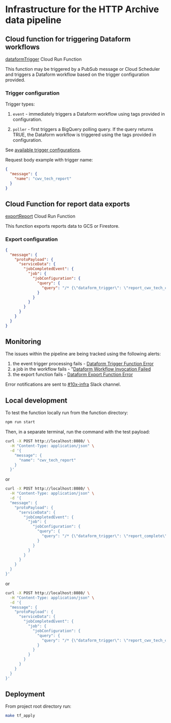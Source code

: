 # Infrastructure for the HTTP Archive data pipeline

## Cloud function for triggering Dataform workflows

[dataformTrigger](https://console.cloud.google.com/functions/details/us-central1/dataformTrigger?env=gen2&authuser=7&project=httparchive) Cloud Run Function

This function may be triggered by a PubSub message or Cloud Scheduler and triggers a Dataform workflow based on the trigger configuration provided.

### Trigger configuration

Trigger types:

1. `event` - immediately triggers a Dataform workflow using tags provided in configuration.

2. `poller` - first triggers a BigQuery polling query. If the query returns TRUE, the Dataform workflow is triggered using the tags provided in configuration.

See [available trigger configurations](https://github.com/HTTPArchive/dataform/blob/main/src/index.js#L4).

Request body example with trigger name:

```json
{
  "message": {
    "name": "cwv_tech_report"
  }
}
```

## Cloud Function for report data exports

[exportReport](https://console.cloud.google.com/functions/details/us-central1/bqExport?env=gen2&authuser=7&project=httparchive) Cloud Run Function

This function exports reports data to GCS or Firestore.

### Export configuration

```json
{
  "message": {
    "protoPayload": {
      "serviceData": {
        "jobCompletedEvent": {
          "job": {
            "jobConfiguration": {
              "query": {
                "query": "/* {\"dataform_trigger\": \"report_cwv_tech_complete\", \"date\": \"2024-11-01\", \"name\": \"technologies\", \"type\": \"dict\"} *\/"
              }
            }
          }
        }
      }
    }
  }
}
```

## Monitoring

The issues within the pipeline are being tracked using the following alerts:

1. the event trigger processing fails - [Dataform Trigger Function Error](https://console.cloud.google.com/monitoring/alerting/policies/570799173843203905?authuser=7&project=httparchive)
2. a job in the workflow fails - "[Dataform Workflow Invocation Failed](https://console.cloud.google.com/monitoring/alerting/policies/16526940745374967367?authuser=7&project=httparchive)
3. the export function fails - [Dataform Export Function Error](https://console.cloud.google.com/monitoring/alerting/policies/570799173843203905?authuser=7&project=httparchive)

Error notifications are sent to [#10x-infra](https://httparchive.slack.com/archives/C030V4WAVL3) Slack channel.

## Local development

To test the function locally run from the function directory:

```bash
npm run start
```

Then, in a separate terminal, run the command with the test payload:

```bash
curl -X POST http://localhost:8080/ \
  -H "Content-Type: application/json" \
  -d '{
    "message": {
      "name": "cwv_tech_report"
    }
  }'
```

or

```bash
curl -X POST http://localhost:8080/ \
  -H "Content-Type: application/json" \
  -d '{
  "message": {
    "protoPayload": {
      "serviceData": {
        "jobCompletedEvent": {
          "job": {
            "jobConfiguration": {
              "query": {
                "query": "/* {\"dataform_trigger\": \"report_complete\", \"date\": \"2024-11-01\", \"name\": \"bytesTotal\", \"type\": \"timeseries\"} *\/"
              }
            }
          }
        }
      }
    }
  }
}'
```

or

```bash
curl -X POST http://localhost:8080/ \
  -H "Content-Type: application/json" \
  -d '{
  "message": {
    "protoPayload": {
      "serviceData": {
        "jobCompletedEvent": {
          "job": {
            "jobConfiguration": {
              "query": {
                "query": "/* {\"dataform_trigger\": \"report_cwv_tech_complete\", \"date\": \"2024-10-01\", \"name\": \"adoption\", \"type\": \"report\"} *\/"
              }
            }
          }
        }
      }
    }
  }
}'
```

## Deployment

From project root directory run:

```bash
make tf_apply
```
